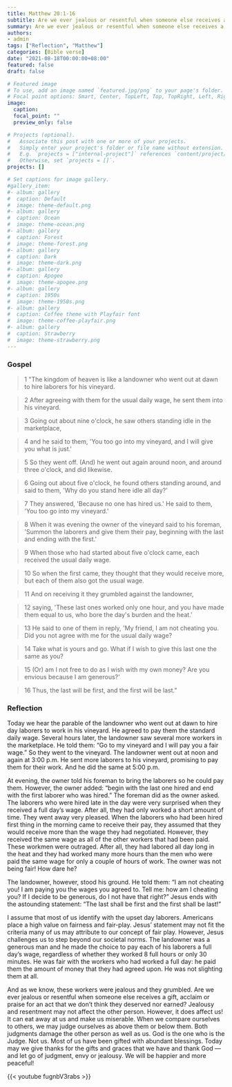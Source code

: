 ```yaml
---
title: Matthew 20:1-16
subtitle: Are we ever jealous or resentful when someone else receives a gift, acclaim or praise for an act that we don’t think they deserved nor earned?
summary: Are we ever jealous or resentful when someone else receives a gift, acclaim or praise for an act that we don’t think they deserved nor earned?
authors:
- admin
tags: ["Reflection", "Matthew"]
categories: [Bible verse]
date: "2021-08-18T00:00:00+08:00"
featured: false
draft: false

# Featured image
# To use, add an image named `featured.jpg/png` to your page's folder.
# Focal point options: Smart, Center, TopLeft, Top, TopRight, Left, Right, BottomLeft, Bottom, BottomRight
image:
  caption:
  focal_point: ""
  preview_only: false

# Projects (optional).
#   Associate this post with one or more of your projects.
#   Simply enter your project's folder or file name without extension.
#   E.g. `projects = ["internal-project"]` references `content/project/deep-learning/index.md`.
#   Otherwise, set `projects = []`.
projects: []

# Set captions for image gallery.
#gallery_item:
#- album: gallery
#  caption: Default
#  image: theme-default.png
#- album: gallery
#  caption: Ocean
#  image: theme-ocean.png
#- album: gallery
#  caption: Forest
#  image: theme-forest.png
#- album: gallery
#  caption: Dark
#  image: theme-dark.png
#- album: gallery
#  caption: Apogee
#  image: theme-apogee.png
#- album: gallery
#  caption: 1950s
#  image: theme-1950s.png
#- album: gallery
#  caption: Coffee theme with Playfair font
#  image: theme-coffee-playfair.png
#- album: gallery
#  caption: Strawberry
#  image: theme-strawberry.png
---
```


### Gospel
> 1 "The kingdom of heaven is like a landowner who went out at dawn to hire laborers for his vineyard.

> 2 After agreeing with them for the usual daily wage, he sent them into his vineyard.

> 3 Going out about nine o'clock, he saw others standing idle in the marketplace,

> 4 and he said to them, 'You too go into my vineyard, and I will give you what is just.'

> 5 So they went off. (And) he went out again around noon, and around three o'clock, and did likewise.

> 6 Going out about five o'clock, he found others standing around, and said to them, 'Why do you stand here idle all day?'

> 7 They answered, 'Because no one has hired us.' He said to them, 'You too go into my vineyard.'

> 8 When it was evening the owner of the vineyard said to his foreman, 'Summon the laborers and give them their pay, beginning with the last and ending with the first.'

> 9 When those who had started about five o'clock came, each received the usual daily wage.

> 10 So when the first came, they thought that they would receive more, but each of them also got the usual wage.

> 11 And on receiving it they grumbled against the landowner,

> 12 saying, 'These last ones worked only one hour, and you have made them equal to us, who bore the day's burden and the heat.'

> 13 He said to one of them in reply, 'My friend, I am not cheating you. Did you not agree with me for the usual daily wage?

> 14 Take what is yours and go. What if I wish to give this last one the same as you?

> 15 (Or) am I not free to do as I wish with my own money? Are you envious because I am generous?'

> 16 Thus, the last will be first, and the first will be last."


### Reflection
Today we hear the parable of the landowner who went out at dawn to hire day laborers to work in his vineyard. He agreed to pay them the standard daily wage. Several hours later, the landowner saw several more workers in the marketplace. He told them: “Go to my vineyard and I will pay you a fair wage.” So they went to the vineyard. The landowner went out at noon and again at 3:00 p.m. He sent more laborers to his vineyard, promising to pay them for their work. And he did the same at 5:00 p.m.

At evening, the owner told his foreman to bring the laborers so he could pay them. However, the owner added: “begin with the last one hired and end with the first laborer who was hired.” The foreman did as the owner asked. The laborers who were hired late in the day were very surprised when they received a full day’s wage. After all, they had only worked a short amount of time. They went away very pleased. When the laborers who had been hired first thing in the morning came to receive their pay, they assumed that they would receive more than the wage they had negotiated. However, they received the same wage as all of the other workers that had been paid. These workmen were outraged. After all, they had labored all day long in the heat and they had worked many more hours than the men who were paid the same wage for only a couple of hours of work. The owner was not being fair! How dare he?

The landowner, however, stood his ground. He told them: “I am not cheating you! I am paying you the wages you agreed to. Tell me: how am I cheating you? If I decide to be generous, do I not have that right?” Jesus ends with the astounding statement: “The last shall be first and the first shall be last!”

I assume that most of us identify with the upset day laborers. Americans place a high value on fairness and fair-play. Jesus’ statement may not fit the criteria many of us may attribute to our concept of fair play. However, Jesus challenges us to step beyond our societal norms. The landowner was a generous man and he made the choice to pay each of his laborers a full day’s wage, regardless of whether they worked 8 full hours or only 30 minutes. He was fair with the workers who had worked a full day: he paid them the amount of money that they had agreed upon. He was not slighting them at all.

And as we know, these workers were jealous and they grumbled. Are we ever jealous or resentful when someone else receives a gift, acclaim or praise for an act that we don’t think they deserved nor earned? Jealousy and resentment may not affect the other person. However, it does affect us! It can eat away at us and make us miserable. When we compare ourselves to others, we may judge ourselves as above them or below them. Both judgments damage the other person as well as us. God is the one who is the Judge. Not us. Most of us have been gifted with abundant blessings. Today may we give thanks for the gifts and graces that we have and thank God — and let go of judgment, envy or jealousy. We will be happier and more peaceful!

{{< youtube fugnbV3rabs >}}
